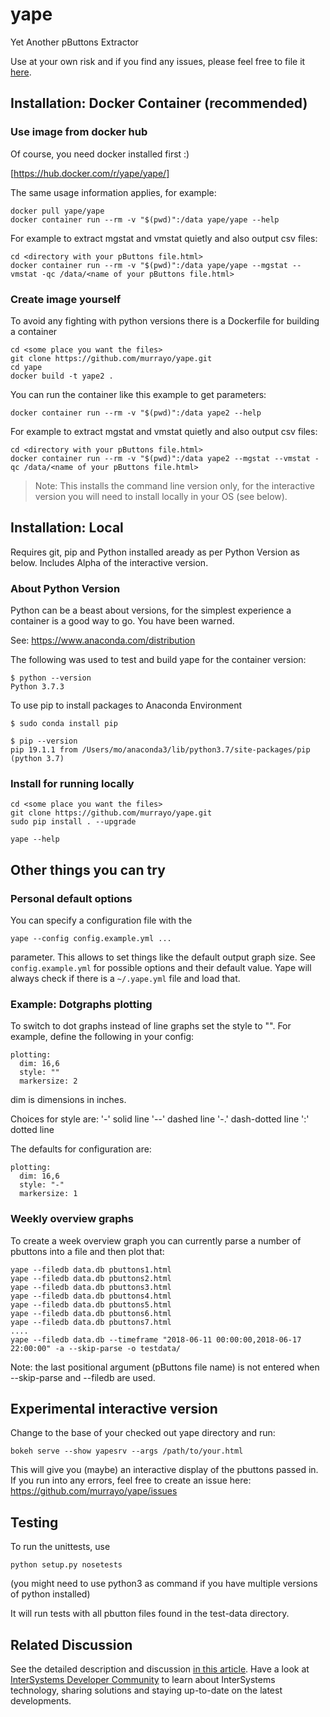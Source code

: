 # yape

Yet Another pButtons Extractor

Use at your own risk and if you find any issues, please feel free to file it [here](https://github.com/murrayo/yape/issues).

## Installation: Docker Container (recommended)

### Use image from docker hub

Of course, you need docker installed first :)

[https://hub.docker.com/r/yape/yape/]

The same usage information applies, for example:

```
docker pull yape/yape
docker container run --rm -v "$(pwd)":/data yape/yape --help
```

For example to extract mgstat and vmstat quietly and also output csv files:
```
cd <directory with your pButtons file.html>
docker container run --rm -v "$(pwd)":/data yape/yape --mgstat --vmstat -qc /data/<name of your pButtons file.html>
```


### Create image yourself

To avoid any fighting with python versions there is a Dockerfile for building a container

```
cd <some place you want the files>
git clone https://github.com/murrayo/yape.git
cd yape
docker build -t yape2 .
```

You can run the container like this example to get parameters:
```
docker container run --rm -v "$(pwd)":/data yape2 --help
```

For example to extract mgstat and vmstat quietly and also output csv files:
```
cd <directory with your pButtons file.html>
docker container run --rm -v "$(pwd)":/data yape2 --mgstat --vmstat -qc /data/<name of your pButtons file.html>
```

>Note:
>This installs the command line version only, for the interactive version you will need to install locally in your OS (see below).



## Installation: Local

Requires git, pip and Python installed aready as per Python Version as below. Includes Alpha of the interactive version.

### About Python Version

Python can be a beast about versions, for the simplest experience a container is a good way to go. You have been warned.

See: https://www.anaconda.com/distribution

The following was used to test and build yape for the container version:

```
$ python --version
Python 3.7.3
```

To use pip to install packages to Anaconda Environment
```
$ sudo conda install pip
```

```
$ pip --version
pip 19.1.1 from /Users/mo/anaconda3/lib/python3.7/site-packages/pip (python 3.7)
```

### Install for running locally

```
cd <some place you want the files>
git clone https://github.com/murrayo/yape.git
sudo pip install . --upgrade

yape --help
```

## Other things you can try

### Personal default options

You can specify a configuration file with the
```
yape --config config.example.yml ...
```
parameter. This allows to set things like the default output graph size. See `config.example.yml` for possible options and their default value.
Yape will always check if there is a `~/.yape.yml` file and load that.

### Example: Dotgraphs plotting
To switch to dot graphs instead of line graphs set the style to "". For example, define the following in your config:
```
plotting:
  dim: 16,6
  style: ""
  markersize: 2
```

dim is dimensions in inches.

Choices for style are:
'-' solid line
'--' dashed line
'-.' dash-dotted line
':' dotted line

The defaults for configuration are:
```
plotting:
  dim: 16,6
  style: "-"
  markersize: 1
```

### Weekly overview graphs

To create a week overview graph you can currently parse a number of pbuttons into a file and then plot that:
```
yape --filedb data.db pbuttons1.html
yape --filedb data.db pbuttons2.html
yape --filedb data.db pbuttons3.html
yape --filedb data.db pbuttons4.html
yape --filedb data.db pbuttons5.html
yape --filedb data.db pbuttons6.html
yape --filedb data.db pbuttons7.html
....
yape --filedb data.db --timeframe "2018-06-11 00:00:00,2018-06-17 22:00:00" -a --skip-parse -o testdata/ 
```
Note: the last positional argument (pButtons file name) is not entered when --skip-parse and --filedb are used.

## Experimental interactive version

Change to the base of your checked out yape directory and run:
```
bokeh serve --show yapesrv --args /path/to/your.html
```

This will give you (maybe) an interactive display of the pbuttons passed in. If you run into any errors, feel free to create an issue here: https://github.com/murrayo/yape/issues

## Testing

To run the unittests, use
```
python setup.py nosetests
```
(you might need to use python3 as command if you have multiple versions of python installed)

It will run tests with all pbutton files found in the test-data directory.

## Related Discussion

See the detailed description and discussion [in this article](https://community.intersystems.com/post/yape-yet-another-pbuttons-extractor-and-automatically-create-charts).
Have a look at [InterSystems Developer Community](community.intersystems.com) to learn about InterSystems technology, sharing solutions and staying up-to-date on the latest developments.
